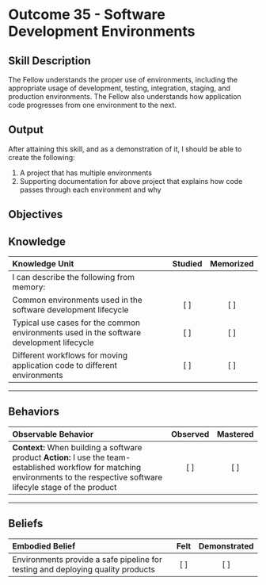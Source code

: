 # Outcome 35 - Software Development Environments

**Skill Description**
----------
The Fellow understands the proper use of environments, including the appropriate usage of development, testing, integration, staging, and production environments. The Fellow also understands how application code progresses from one environment to the next.

**Output**
----------
After attaining this skill, and as a demonstration of it, I should be able to create the following:

1. A project that has multiple environments
2. Supporting documentation for above project that explains how code passes through each environment and why



**Objectives**
----------
## **Knowledge**


| Knowledge Unit   |      Studied      | Memorized |
|:-------------|:------------------:|:--------:|
| I can describe the following from memory: | | |
| Common environments used in the software development lifecycle | [ ] | [ ]  |
| Typical use cases for the common environments used in the software development lifecycle | [ ] | [ ]  |
| Different workflows for moving application code to different environments | [ ] | [ ]  |



----------


## **Behaviors**

| Observable Behavior   |      Observed      | Mastered |
|:-------------|:------------------:|:--------:|
| **Context:** When building a software product **Action:** I use the team-established workflow for matching environments to the respective software lifecyle stage of the product | [ ] | [ ] |


----------


## **Beliefs**


| Embodied Belief   |      Felt      | Demonstrated |
|:-------------|:------------------:|:--------:|
| Environments provide a safe pipeline for testing and deploying quality products | [ ] | [ ] |

